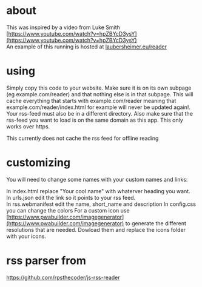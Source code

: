 # about
This was inspired by a video from Luke Smith [https://www.youtube.com/watch?v=hpZBYcD3ysY](https://www.youtube.com/watch?v=hpZBYcD3ysY)  
An example of this running is hosted at [laubersheimer.eu/reader](https://laubersheimer.eu/reader)

# using 
Simply copy this code to your website. Make sure it is on its own subpage (eg example.com/reader) and that nothing else is in that subpage. This will cache everything that starts with example.com/reader meaning that example.com/reader/index.html for example will never be updated again!. Your rss-feed must also be in a different directory. Also make sure that the rss-feed you want to load is on the same domain as this app. This only works over https.

This currently does not cache the rss feed for offline reading

# customizing
You will need to change some names with your custom names and links:

In index.html replace "Your cool name" with whaterver heading you want.  
In urls.json edit the link so it points to your rss feed.  
In rss.webmanifest edit the name, short_name and description
In config.css you can change the colors
For a custom icon use [https://www.pwabuilder.com/imagegenerator](https://www.pwabuilder.com/imagegenerator) to generate the different resolutions that are needed. Dowload them and replace the icons folder with your icons.


# rss parser from
https://github.com/rpsthecoder/js-rss-reader  
